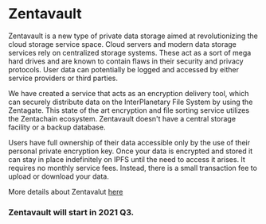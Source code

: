 # Zentavault

Zentavault is a new type of private data storage aimed at revolutionizing the cloud storage service space.
Cloud servers and modern data storage services rely on centralized storage systems. These act as a sort of mega hard drives and are known to contain flaws in their security and privacy protocols. User data can potentially be logged and accessed by either service providers or third parties.

We have created a service that acts as an encryption delivery tool, which can securely distribute data on the InterPlanetary File System by using the Zentagate. This state of the art encryption and file sorting service utilizes the Zentachain ecosystem. Zentavault doesn't have a central storage facility or a backup database.

Users have full ownership of their data accessible only by the use of their personal private encryption key. Once your data is encrypted and stored it can stay in place indefinitely on IPFS until the need to access it arises. It requires no monthly service fees. Instead, there is a small transaction fee to upload or download your data.

More details about Zentavalut [here](https://docs.zentachain.io/zentavault/about)

### Zentavault will start in 2021 Q3.
